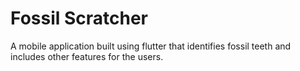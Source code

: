 # Fossil Scratcher

A mobile application built using flutter that identifies fossil teeth and includes other features for the users. 


